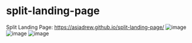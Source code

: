 # split-landing-page
Split Landing Page: https://asiadrew.github.io/split-landing-page/
![image](https://user-images.githubusercontent.com/102258289/201404551-0088d2e9-9621-45c8-81c0-94ba4ca73220.png)
![image](https://user-images.githubusercontent.com/102258289/201404994-9237a88c-aa5b-4425-b974-5469e01b1607.png)
![image](https://user-images.githubusercontent.com/102258289/201405283-69dfe8ff-3751-484f-b896-697da7491394.png)

